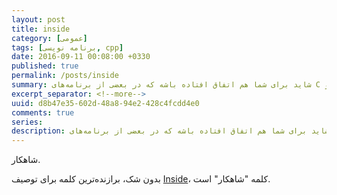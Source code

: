 ```yaml
---
layout: post
title: inside
category: [عمومی]
tags: [برنامه نویسی, cpp]
date: 2016-09-11 00:08:00 +0330
published: true
permalink: /posts/inside
summary: شاید برای شما هم اتفاق افتاده باشه که در بعضی از برنامه‌های C و C++ با تابع void main() مواجه شده باشید، آیا استفاده از این تابع درسته؟ تفاوت بین int main() و void main() در چیست؟ از کدام باید استفاده کنیم؟ در این مطلب قصد دارم با بیانی طنز، به رفع ابهام در این مورد بپردازم.
excerpt_separator: <!--more--> 
uuid: d8b47e35-602d-48a8-94e2-428c4fcdd4e0
comments: true
series: 
description: شاید برای شما هم اتفاق افتاده باشه که در بعضی از برنامه‌های C و C++ با تابع void main() مواجه شده باشید، آیا استفاده از این تابع درسته؟ تفاوت بین int main() و void main() در چیست؟ از کدام باید استفاده کنیم؟ در این مطلب قصد دارم با بیانی طنز، به رفع ابهام در این مورد بپردازم.
---
```

شاهکار.

بدون شک، برازنده‌ترین کلمه برای توصیف [Inside](http://www.playdead.com/games/inside/)، کلمه &quot;شاهکار&quot; است.

